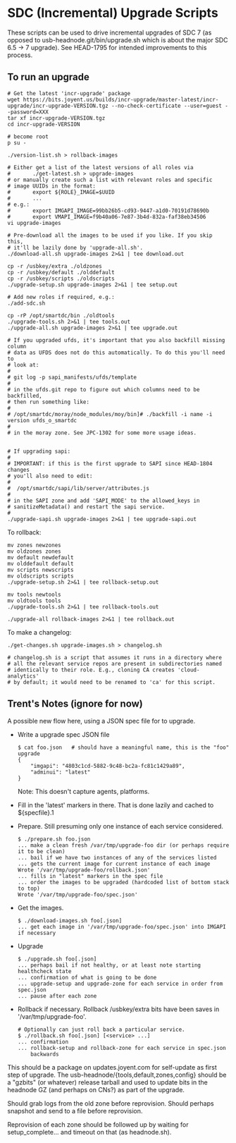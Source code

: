 # SDC (Incremental) Upgrade Scripts

These scripts can be used to drive incremental upgrades of SDC 7 (as opposed
to usb-headnode.git/bin/upgrade.sh which is about the major SDC 6.5 -> 7 upgrade).
See HEAD-1795 for intended improvements to this process.

## To run an upgrade

    # Get the latest 'incr-upgrade' package
    wget https://bits.joyent.us/builds/incr-upgrade/master-latest/incr-upgrade/incr-upgrade-VERSION.tgz --no-check-certificate --user=guest --password=XXX
    tar xf incr-upgrade-VERSION.tgz
    cd incr-upgrade-VERSION

    # become root
    p su -

    ./version-list.sh > rollback-images

    # Either get a list of the latest versions of all roles via
    #       ./get-latest.sh > upgrade-images
    # or manually create such a list with relevant roles and specific
    # image UUIDs in the format:
    #       export ${ROLE}_IMAGE=$UUID
    #       ...
    # e.g.:
    #       export IMGAPI_IMAGE=99bb26b5-cd93-9447-a1d0-70191d78690b
    #       export VMAPI_IMAGE=f9b40a06-7e87-3b4d-832a-faf38eb34506
    vi upgrade-images

    # Pre-download all the images to be used if you like. If you skip this,
    # it'll be lazily done by 'upgrade-all.sh'.
    ./download-all.sh upgrade-images 2>&1 | tee download.out

    cp -r /usbkey/extra ./oldzones
    cp -r /usbkey/default ./olddefault
    cp -r /usbkey/scripts ./oldscripts
    ./upgrade-setup.sh upgrade-images 2>&1 | tee setup.out

    # Add new roles if required, e.g.:
    ./add-sdc.sh

    cp -rP /opt/smartdc/bin ./oldtools
    ./upgrade-tools.sh 2>&1 | tee tools.out
    ./upgrade-all.sh upgrade-images 2>&1 | tee upgrade.out

    # If you upgraded ufds, it's important that you also backfill missing column
    # data as UFDS does not do this automatically. To do this you'll need to
    # look at:
    #
    # git log -p sapi_manifests/ufds/template
    #
    # in the ufds.git repo to figure out which columns need to be backfilled,
    # then run something like:
    #
    # /opt/smartdc/moray/node_modules/moy/bin]# ./backfill -i name -i version ufds_o_smartdc
    #
    # in the moray zone. See JPC-1302 for some more usage ideas.


    # If upgrading sapi:
    #
    # IMPORTANT: if this is the first upgrade to SAPI since HEAD-1804 changes
    # you'll also need to edit:
    #
    #  /opt/smartdc/sapi/lib/server/attributes.js
    #
    # in the SAPI zone and add 'SAPI_MODE' to the allowed_keys in
    # sanitizeMetadata() and restart the sapi service.
    #
    ./upgrade-sapi.sh upgrade-images 2>&1 | tee upgrade-sapi.out

To rollback:

    mv zones newzones
    mv oldzones zones
    mv default newdefault
    mv olddefault default
    mv scripts newscripts
    mv oldscripts scripts
    ./upgrade-setup.sh 2>&1 | tee rollback-setup.out

    mv tools newtools
    mv oldtools tools
    ./upgrade-tools.sh 2>&1 | tee rollback-tools.out

    ./upgrade-all rollback-images 2>&1 | tee rollback.out

To make a changelog:

    ./get-changes.sh upgrade-images.sh > changelog.sh

    # changelog.sh is a script that assumes it runs in a directory where
    # all the relevant service repos are present in subdirectories named
    # identically to their role. E.g., cloning CA creates 'cloud-analytics'
    # by default; it would need to be renamed to 'ca' for this script.


## Trent's Notes (ignore for now)

A possible new flow here, using a JSON spec file for to upgrade.

-   Write a upgrade spec JSON file

        $ cat foo.json   # should have a meaningful name, this is the "foo" upgrade
        {
            "imgapi": "4803c1cd-5882-9c48-bc2a-fc81c1429a89",
            "adminui": "latest"
        }

    Note: This doesn't capture agents, platforms.

-   Fill in the 'latest' markers in there. That is done lazily and cached
    to ${specfile}.1

-   Prepare. Still presuming only one instance of each service
    considered.

        $ ./prepare.sh foo.json
        ... make a clean fresh /var/tmp/upgrade-foo dir (or perhaps require it to be clean)
        ... bail if we have two instances of any of the services listed
        ... gets the current image for current instance of each image
        Wrote '/var/tmp/upgrade-foo/rollback.json'
        ... fills in "latest" markers in the spec file
        ... order the images to be upgraded (hardcoded list of bottom stack to top)
        Wrote '/var/tmp/upgrade-foo/spec.json'

-   Get the images.

        $ ./download-images.sh foo[.json]
        ... get each image in '/var/tmp/upgrade-foo/spec.json' into IMGAPI if necessary

-   Upgrade

        $ ./upgrade.sh foo[.json]
        ... perhaps bail if not healthy, or at least note starting healthcheck state
        ... confirmation of what is going to be done
        ... upgrade-setup and upgrade-zone for each service in order from spec.json
        ... pause after each zone

-   Rollback if necessary. Rollback /usbkey/extra bits have been saves in
    '/var/tmp/upgrade-foo'.

        # Optionally can just roll back a particular service.
        $ ./rollback.sh foo[.json] [<service> ...]
        ... confirmation
        ... rollback-setup and rollback-zone for each service in spec.json
            backwards

This should be a package on updates.joyent.com for self-update as first step of upgrade.
The usb-headnode/{tools,default,zones,config} should be a "gzbits" (or
whatever) release tarball and used to update bits in the headnode GZ (and perhaps on CNs?)
as part of the upgrade.

Should grab logs from the old zone before reprovision. Should perhaps snapshot and send
to a file before reprovision.

Reprovision of each zone should be followed up by waiting for setup_complete...
and timeout on that (as headnode.sh).
